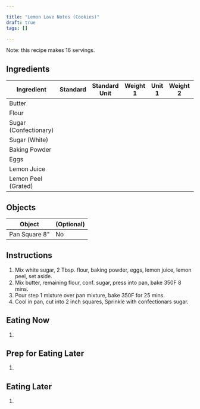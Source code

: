 ```yaml
---

title: "Lemon Love Notes (Cookies)"
draft: true
tags: []

---
```


Note: this recipe makes 16 servings.

## Ingredients

|      Ingredient         | Standard | Standard Unit | Weight 1 | Unit 1 | Weight 2 | Unit 2 |
|      ----------         | -------- | ------------- | -------- | ------ | -------- | ------ |
| Butter                  |          |               |          |        |          |        |
| Flour                   |          |               |          |        |          |        |
| Sugar (Confectionary)   |          |               |          |        |          |        |
| Sugar (White)           |          |               |          |        |          |        |
| Baking Powder           |          |               |          |        |          |        |
| Eggs                    |          |               |          |        |          |        |
| Lemon Juice             |          |               |          |        |          |        |
| Lemon Peel (Grated)     |          |               |          |        |          |        |

## Objects

|        Object        | (Optional) |
|        ------        | ---------- |
| Pan Square 8"        | No         |

## Instructions

1. Mix white sugar, 2 Tbsp. flour, baking powder, eggs, lemon juice, lemon peel, set aside.
2. Mix butter, remaining flour, conf. sugar, press into pan, bake 350F 8 mins.
3. Pour step 1 mixture over pan mixture, bake 350F for 25 mins.
4. Cool in pan, cut into 2 inch squares, Sprinkle with confectionars sugar.

## Eating Now

1. 

## Prep for Eating Later

1. 

## Eating Later

1. 
